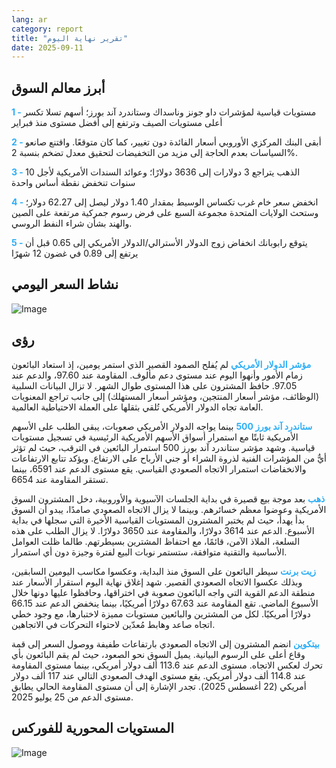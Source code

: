 ```yaml
---
lang: ar
category: report
title: "تقرير نهاية اليوم"
date: 2025-09-11
---
```



<h2>أبرز معالم السوق</h2>
<strong style="color: #2caef7;">1 - </strong> مستويات قياسية لمؤشرات داو جونز وناسداك وستاندرد آند بورز؛ أسهم تسلا تكسر أعلى مستويات الصيف وترتفع إلى أفضل مستوى منذ فبراير

<strong style="color: #2caef7;">2 - </strong> أبقى البنك المركزي الأوروبي أسعار الفائدة دون تغيير، كما كان متوقعًا. واقتنع صانعو السياسات بعدم الحاجة إلى مزيد من التخفيضات لتحقيق معدل تضخم بنسبة 2%.

<strong style="color: #2caef7;">3 - </strong> الذهب يتراجع 3 دولارات إلى 3636 دولارًا؛ وعوائد السندات الأمريكية لأجل 10 سنوات تنخفض نقطة أساس واحدة

<strong style="color: #2caef7;">4 - </strong> انخفض سعر خام غرب تكساس الوسيط بمقدار 1.40 دولار ليصل إلى 62.27 دولار؛ وستحث الولايات المتحدة مجموعة السبع على فرض رسوم جمركية مرتفعة على الصين والهند بشأن شراء النفط الروسي.

<strong style="color: #2caef7;">5 - </strong> يتوقع رابوبانك انخفاض زوج الدولار الأسترالي/الدولار الأمريكي إلى 0.65 قبل أن يرتفع إلى 0.89 في غضون 12 شهرًا



<h2>نشاط السعر اليومي</h2>
<img src="https://markleighedu.github.io/img/Sep-2025/11-Sep-2025/price.jpg" alt="Image"/>

<h2>رؤى</h2>
<strong style="color: #2caef7;">مؤشر الدولار الأمريكي</strong> لم يُفلح الصمود القصير الذي استمر يومين، إذ استعاد البائعون زمام الأمور وأنهوا اليوم عند مستوى دعم مألوف. المقاومة عند 97.60، والدعم عند 97.05. حافظ المشترون على هذا المستوى طوال الشهر. لا تزال البيانات السلبية (الوظائف، مؤشر أسعار المنتجين، ومؤشر أسعار المستهلك) إلى جانب تراجع المعنويات العامة تجاه الدولار الأمريكي تُلقي بثقلها على العملة الاحتياطية العالمية.

<strong style="color: #2caef7;">ستاندرد آند بورز 500</strong> بينما يواجه الدولار الأمريكي صعوبات، يبقى الطلب على الأسهم الأمريكية ثابتًا مع استمرار أسواق الأسهم الأمريكية الرئيسية في تسجيل مستويات قياسية. وشهد مؤشر ستاندرد آند بورز 500 استمرار البائعين في الترقب، حيث لم تؤثر أيٌّ من المؤشرات الفنية لذروة الشراء أو جني الأرباح على الارتفاع. ويؤكد تتابع الارتفاعات والانخفاضات استمرار الاتجاه الصعودي القياسي. يقع مستوى الدعم عند 6591، بينما تستقر المقاومة عند 6654.

<strong style="color: #2caef7;">ذهب</strong> بعد موجة بيع قصيرة في بداية الجلسات الآسيوية والأوروبية، دخل المشترون السوق الأمريكية وعوضوا معظم خسائرهم. وبينما لا يزال الاتجاه الصعودي صامدًا، يبدو أن السوق بدأ يهدأ، حيث لم يختبر المشترون المستويات القياسية الأخيرة التي سجلها في بداية الأسبوع. الدعم عند 3614 دولارًا، والمقاومة عند 3650 دولارًا. لا يزال الطلب على هذه السلعة، الملاذ الآمن، قائمًا، مع احتفاظ المشترين بسيطرتهم. طالما ظلت العوامل الأساسية والتقنية متوافقة، ستستمر نوبات البيع لفترة وجيزة دون أي استمرار.

<strong style="color: #2caef7;">زيت برنت</strong> سيطر البائعون على السوق منذ البداية، وعكسوا مكاسب اليومين السابقين، وبذلك عكسوا الاتجاه الصعودي القصير. شهد إغلاق نهاية اليوم استقرار الأسعار عند منطقة الدعم القوية التي واجه البائعون صعوبة في اختراقها، وحافظوا عليها دونها خلال الأسبوع الماضي. تقع المقاومة عند 67.63 دولارًا أمريكيًا، بينما ينخفض الدعم عند 66.15 دولارًا أمريكيًا. لكل من المشترين والبائعين مستويات مميزة لاختبارها، مع وجود خطي اتجاه صاعد وهابط مُعدّين لاحتواء التحركات في الاتجاهين.

<strong style="color: #2caef7;">بيتكوين</strong> انضم المشترون إلى الاتجاه الصعودي بارتفاعات طفيفة ووصول السعر إلى قمة وقاع أعلى على الرسوم البيانية. يميل السوق نحو الصعود، حيث لم يقم البائعون بأي تحرك لعكس الاتجاه. مستوى الدعم عند 113.6 ألف دولار أمريكي، بينما مستوى المقاومة عند 114.8 ألف دولار أمريكي. يقع مستوى الهدف الصعودي التالي عند 117 ألف دولار أمريكي (22 أغسطس 2025). تجدر الإشارة إلى أن مستوى المقاومة الحالي يطابق مستوى الدعم من 25 يوليو 2025.



<h2>المستويات المحورية للفوركس</h2>
<img src="https://markleighedu.github.io/img/Sep-2025/11-Sep-2025/pivot.jpg" alt="Image"/>